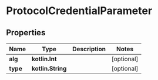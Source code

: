
# ProtocolCredentialParameter

## Properties
Name | Type | Description | Notes
------------ | ------------- | ------------- | -------------
**alg** | **kotlin.Int** |  |  [optional]
**type** | **kotlin.String** |  |  [optional]



